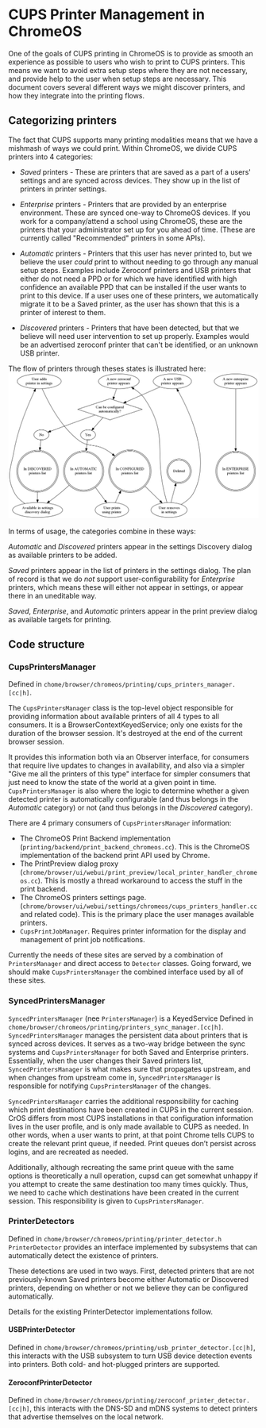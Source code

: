 # CUPS Printer Management in ChromeOS

One of the goals of CUPS printing in ChromeOS is to provide as smooth an
experience as possible to users who wish to print to CUPS printers.  This means
we want to avoid extra setup steps where they are not necessary, and provide
help to the user when setup steps are necessary.  This document covers several
different ways we might discover printers, and how they integrate into the
printing flows.

## Categorizing printers
The fact that CUPS supports many printing modalities means that we have a
mishmash of ways we could print.  Within ChromeOS, we divide CUPS printers into
4 categories:

*  *Saved* printers - These are printers that are saved as a part of a users'
   settings and are synced across devices.  They show up in the list of printers
   in printer settings.

*  *Enterprise* printers - Printers that are provided by an enterprise
   environment.  These are synced one-way to ChromeOS devices.  If you work for
   a company/attend a school using ChromeOS, these are the printers that your
   administrator set up for you ahead of time.  (These are currently called
   "Recommended" printers in some APIs).

*  *Automatic* printers - Printers that this user has never printed to, but we
   believe the user *could* print to without needing to go through any manual
   setup steps.  Examples include Zeroconf printers and USB printers that either
   do not need a PPD or for which we have identified with high confidence an
   available PPD that can be installed if the user wants to print to this
   device.  If a user uses one of these printers, we automatically migrate it to
   be a Saved printer, as the user has shown that this is a printer of
   interest to them.

*  *Discovered* printers - Printers that have been detected, but that we believe
   will need user intervention to set up properly.  Examples would be an
   advertised zeroconf printer that can't be identified, or an unknown USB
   printer.


The flow of printers through theses states is illustrated here:
![Printer Flow Chart](printer_flow_chart.png)

In terms of usage, the categories combine in these ways:

*Automatic* and *Discovered* printers appear in the settings Discovery dialog as
available printers to be added.

*Saved* printers appear in the list of printers in the settings dialog. The
plan of record is that we do *not* support user-configurability for *Enterprise*
printers, which means these will either not appear in settings, or appear there
in an uneditable way.

*Saved*, *Enterprise*, and *Automatic* printers appear in the print preview
dialog as available targets for printing.


## Code structure

### CupsPrintersManager

Defined in `chome/browser/chromeos/printing/cups_printers_manager.[cc|h]`.

The `CupsPrintersManager` class is the top-level object responsible for
providing information about available printers of all 4 types to all consumers.
It is a BrowserContextKeyedService; only one exists for the duration of the
browser session. It's destroyed at the end of the current browser session.

It provides this information both via an Observer interface, for consumers that
require live updates to changes in availability, and also via a simpler "Give me
all the printers of this type" interface for simpler consumers that just need to
know the state of the world at a given point in time.  `CupsPrintersManager` is
also where the logic to determine whether a given detected printer is
automatically configurable (and thus belongs in the *Automatic* category) or not
(and thus belongs in the *Discovered* category).

There are 4 primary consumers of `CupsPrintersManager` information:

* The ChromeOS Print Backend implementation
  (`printing/backend/print_backend_chromeos.cc`).  This is the ChromeOS
  implementation of the backend print API used by Chrome.
* The PrintPreview dialog proxy
  (`chrome/browser/ui/webui/print_preview/local_printer_handler_chromeos.cc`).
  This is mostly a thread workaround to access the stuff in the print backend.
* The ChromeOS printers settings
  page. (`chrome/browser/ui/webui/settings/chromeos/cups_printers_handler.cc`
  and related code).  This is the primary place the user manages available
  printers.
* `CupsPrintJobManager`.  Requires printer information for the display and
  management of print job notifications.

Currently the needs of these sites are served by a combination of
`PrintersManager` and direct access to `Detector` classes.  Going forward, we
should make `CupsPrintersManager` the combined interface used by all of these
sites.

### SyncedPrintersManager

`SyncedPrintersManager` (nee `PrintersManager`) is a KeyedService Defined in
`chome/browser/chromeos/printing/printers_sync_manager.[cc|h]`.
`SyncedPrintersManager` manages the persistent data about printers that is
synced across devices.  It serves as a two-way bridge between the sync systems
and `CupsPrintersManager` for both Saved and Enterprise printers.
Essentially, when the user changes their Saved printers list,
`SyncedPrintersManager` is what makes sure that propagates upstream, and when
changes from upstream come in, `SyncedPrintersManager` is responsible for
notifying `CupsPrintersManager` of the changes.

`SyncedPrintersManager` carries the additional responsibility for caching which
print destinations have been created in CUPS in the current session.  CrOS
differs from most CUPS installations in that configuration information lives in
the user profile, and is only made available to CUPS as needed.  In other words,
when a user wants to print, at that point Chrome tells CUPS to create the
relevant print queue, if needed.  Print queues don’t persist across logins, and
are recreated as needed.

Additionally, although recreating the same print queue with the same options is
theoretically a null operation, cupsd can get somewhat unhappy if you attempt to
create the same destination too many times quickly.  Thus, we need to cache
which destinations have been created in the current session.
This responsibility is given to  `CupsPrintersManager`.

### PrinterDetectors

Defined in `chome/browser/chromeos/printing/printer_detector.h` `PrinterDetector`
provides an interface implemented by subsystems that can automatically detect
the existence of printers.

These detections are used in two ways.  First, detected printers that are not
previously-known Saved printers become either Automatic or Discovered
printers, depending on whether or not we believe they can be configured
automatically.

Details for the existing PrinterDetector implementations follow.

#### USBPrinterDetector

Defined in `chome/browser/chromeos/printing/usb_printer_detector.[cc|h]`, this
interacts with the USB subsystem to turn USB device detection events into
printers.  Both cold- and hot-plugged printers are supported.

#### ZeroconfPrinterDetector

Defined in `chome/browser/chromeos/printing/zeroconf_printer_detector.[cc|h]`,
this interacts with the DNS-SD and mDNS systems to detect printers that
advertise themselves on the local network.
